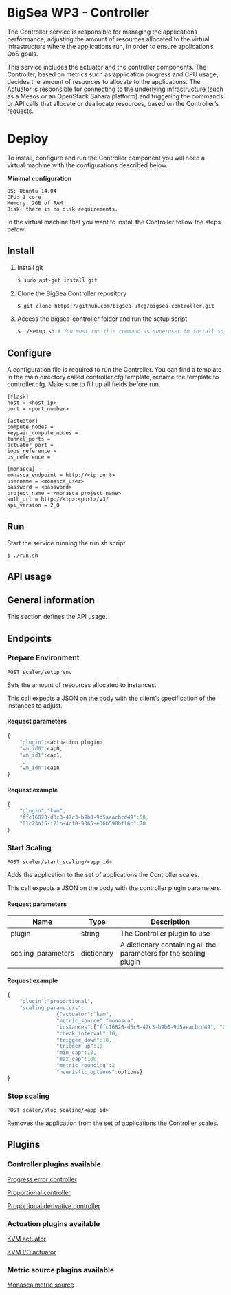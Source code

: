 # BigSea WP3 - Controller

The Controller service is responsible for managing the applications performance, adjusting the amount of resources allocated to the virtual infrastructure where the applications run, in order to ensure application’s QoS goals.

This service includes the actuator and the controller components. The Controller, based on metrics such as application progress and CPU usage, decides the amount of resources to allocate to the applications. The Actuator is responsible for connecting to the underlying infrastructure (such as a Mesos or an OpenStack Sahara platform) and triggering the commands or API calls that allocate or deallocate resources, based on the Controller’s requests.

# Deploy

To install, configure and run the Controller component you will need a virtual machine with the configurations described below.

**Minimal configuration**
```
OS: Ubuntu 14.04
CPU: 1 core
Memory: 2GB of RAM
Disk: there is no disk requirements.
```

In the virtual machine that you want to install the Controller follow the steps below:

## Install
1. Install git
    ```bash
    $ sudo apt-get install git
    ```
2. Clone the BigSea Controller repository
    ```bash
    $ git clone https://github.com/bigsea-ufcg/bigsea-controller.git
    ```
3. Access the bigsea-controller folder and run the setup script
    ```bash
    $ ./setup.sh # You must run this command as superuser to install some requirements
    ```

## Configure

A configuration file is required to run the Controller. You can find a template in the main directory called controller.cfg.template, rename the template to controller.cfg. Make sure to fill up all fields before run.

```
[flask]
host = <host_ip>
port = <port_number>

[actuator]
compute_nodes = 
keypair_compute_nodes =
tunnel_ports = 
actuator_port = 
iops_reference = 
bs_reference =  

[monasca]
monasca_endpoint = http://<ip:port>
username = <monasca_user>
password = <password>
project_name = <monasca_project_name>
auth_url = http://<ip>:<port>/v3/
api_version = 2_0
```

## Run
Start the service running the run.sh script.
```
$ ./run.sh
```

## API usage

## General information
This section defines the API usage. 

## Endpoints

### Prepare Environment

`POST scaler/setup_env`

Sets the amount of resources allocated to instances. 

This call expects a JSON on the body with the client’s specification of the instances to adjust.

#### Request parameters

```javascript
{
	"plugin":<actuation plugin>,
	"vm_id0":cap0,
	"vm_id1":cap1,
	...
	"vm_idn":capn
}
```

#### Request example

```javascript
{
	"plugin":"kvm",
	"ffc16820-d3c8-47c3-b9b0-9d5aeacbcd49":50,
	"01c23a15-f21b-4cf0-9065-e36b590bf16c":70
}
```

### Start Scaling

`POST scaler/start_scaling/<app_id>`

Adds the application to the set of applications the Controller scales. 

This call expects a JSON on the body with the controller plugin parameters.

#### Request parameters

| Name | Type | Description |
| --- | --- | --- |
| plugin | string | The Controller plugin to use |
| scaling_parameters | dictionary | A dictionary containing all the parameters for the scaling plugin |


#### Request example

```javascript
{
	"plugin":"proportional",
	"scaling_parameters":
				{"actuator":"kvm", 
				"metric_source":"monasca",
				"instances":["ffc16820-d3c8-47c3-b9b0-9d5aeacbcd49", "01c23a15-f21b-4cf0-9065-e36b590bf16c"],
				"check_interval":10,
				"trigger_down":10,
				"trigger_up":10,
				"min_cap":10,
				"max_cap":100,
				"metric_rounding":2
				"heuristic_options":options}
}
```

### Stop scaling

`POST scaler/stop_scaling/<app_id>`

Removes the application from the set of applications the Controller scales.


## Plugins

### Controller plugins available

[Progress error controller](doc/progress-error.md)

[Proportional controller](doc/proportional-controller.md)

[Proportional derivative controller](doc/proportional-derivative-controller.md)

### Actuation plugins available

[KVM actuator](doc/kvm-actuator.md)

[KVM I/O actuator](doc/kvm-io-actuator.md)

### Metric source plugins available

[Monasca metric source](doc/monasca-metric-source.md)
